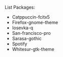 List Packages:
- Catppuccin-fcitx5
- Firefox-gnome-theme
- Iosevka-q
- San-francisco-pro
- Sarasa-gothic
- Spotify
- Whitesur-gtk-theme
